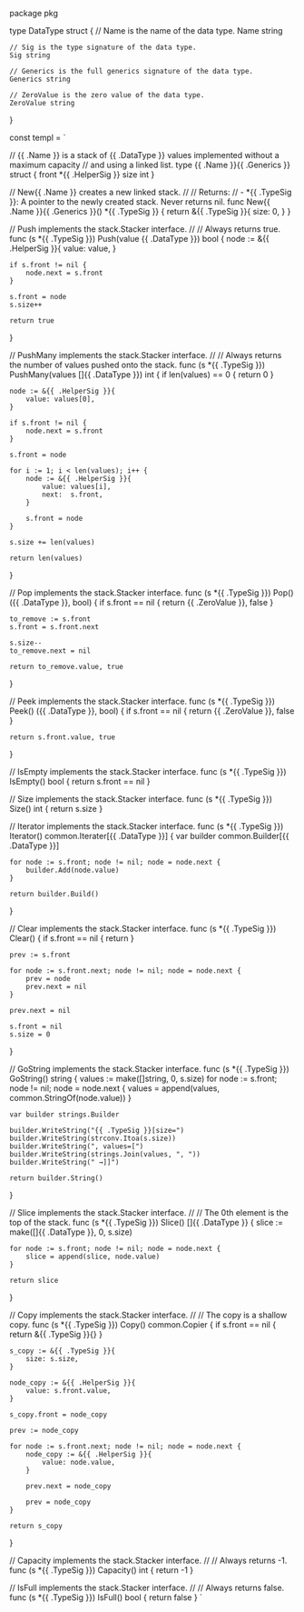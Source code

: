 package pkg

type DataType struct {
	// Name is the name of the data type.
	Name string

	// Sig is the type signature of the data type.
	Sig string

	// Generics is the full generics signature of the data type.
	Generics string

	// ZeroValue is the zero value of the data type.
	ZeroValue string
}

const templ = `

// {{ .Name }} is a stack of {{ .DataType }} values implemented without a maximum capacity
// and using a linked list.
type {{ .Name }}{{ .Generics }} struct {
	front *{{ .HelperSig }}
	size int
}

// New{{ .Name }} creates a new linked stack.
//
// Returns:
//   - *{{ .TypeSig }}: A pointer to the newly created stack. Never returns nil.
func New{{ .Name }}{{ .Generics }}() *{{ .TypeSig }} {
	return &{{ .TypeSig }}{
		size: 0,
	}
}

// Push implements the stack.Stacker interface.
//
// Always returns true.
func (s *{{ .TypeSig }}) Push(value {{ .DataType }}) bool {
	node := &{{ .HelperSig }}{
		value: value,
	}

	if s.front != nil {
		node.next = s.front
	}

	s.front = node
	s.size++

	return true
}

// PushMany implements the stack.Stacker interface.
//
// Always returns the number of values pushed onto the stack.
func (s *{{ .TypeSig }}) PushMany(values []{{ .DataType }}) int {
	if len(values) == 0 {
		return 0
	}

	node := &{{ .HelperSig }}{
		value: values[0],
	}

	if s.front != nil {
		node.next = s.front
	}

	s.front = node

	for i := 1; i < len(values); i++ {
		node := &{{ .HelperSig }}{
			value: values[i],
			next:  s.front,
		}

		s.front = node
	}

	s.size += len(values)
	
	return len(values)
}

// Pop implements the stack.Stacker interface.
func (s *{{ .TypeSig }}) Pop() ({{ .DataType }}, bool) {
	if s.front == nil {
		return {{ .ZeroValue }}, false
	}

	to_remove := s.front
	s.front = s.front.next

	s.size--
	to_remove.next = nil

	return to_remove.value, true
}

// Peek implements the stack.Stacker interface.
func (s *{{ .TypeSig }}) Peek() ({{ .DataType }}, bool) {
	if s.front == nil {
		return {{ .ZeroValue }}, false
	}

	return s.front.value, true
}

// IsEmpty implements the stack.Stacker interface.
func (s *{{ .TypeSig }}) IsEmpty() bool {
	return s.front == nil
}

// Size implements the stack.Stacker interface.
func (s *{{ .TypeSig }}) Size() int {
	return s.size
}

// Iterator implements the stack.Stacker interface.
func (s *{{ .TypeSig }}) Iterator() common.Iterater[{{ .DataType }}] {
	var builder common.Builder[{{ .DataType }}]

	for node := s.front; node != nil; node = node.next {
		builder.Add(node.value)
	}

	return builder.Build()
}

// Clear implements the stack.Stacker interface.
func (s *{{ .TypeSig }}) Clear() {
	if s.front == nil {
		return
	}

	prev := s.front

	for node := s.front.next; node != nil; node = node.next {
		prev = node
		prev.next = nil
	}

	prev.next = nil

	s.front = nil
	s.size = 0
}

// GoString implements the stack.Stacker interface.
func (s *{{ .TypeSig }}) GoString() string {
	values := make([]string, 0, s.size)
	for node := s.front; node != nil; node = node.next {
		values = append(values, common.StringOf(node.value))
	}

	var builder strings.Builder

	builder.WriteString("{{ .TypeSig }}[size=")
	builder.WriteString(strconv.Itoa(s.size))
	builder.WriteString(", values=[")
	builder.WriteString(strings.Join(values, ", "))
	builder.WriteString(" →]]")

	return builder.String()
}

// Slice implements the stack.Stacker interface.
//
// The 0th element is the top of the stack.
func (s *{{ .TypeSig }}) Slice() []{{ .DataType }} {
	slice := make([]{{ .DataType }}, 0, s.size)

	for node := s.front; node != nil; node = node.next {
		slice = append(slice, node.value)
	}

	return slice
}

// Copy implements the stack.Stacker interface.
//
// The copy is a shallow copy.
func (s *{{ .TypeSig }}) Copy() common.Copier {
	if s.front == nil {
		return &{{ .TypeSig }}{}
	}

	s_copy := &{{ .TypeSig }}{
		size: s.size,
	}

	node_copy := &{{ .HelperSig }}{
		value: s.front.value,
	}

	s_copy.front = node_copy

	prev := node_copy

	for node := s.front.next; node != nil; node = node.next {
		node_copy := &{{ .HelperSig }}{
			value: node.value,
		}

		prev.next = node_copy

		prev = node_copy
	}

	return s_copy
}

// Capacity implements the stack.Stacker interface.
//
// Always returns -1.
func (s *{{ .TypeSig }}) Capacity() int {
	return -1
}

// IsFull implements the stack.Stacker interface.
//
// Always returns false.
func (s *{{ .TypeSig }}) IsFull() bool {
	return false
}
`
